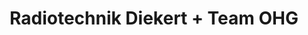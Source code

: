 ---
title: "Radiotechnik Diekert + Team OHG"
url: /marl/radiotechnik-diekert-team-ohg/
shop: Hifi
---